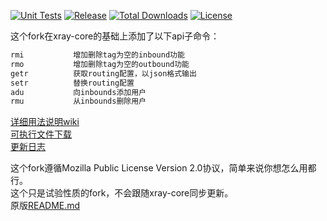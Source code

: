 [![Unit Tests][1]][2] [![Release][3]][4] [![Total Downloads][5]][6] [![License][7]][8]  

[1]: https://github.com/vrnobody/xraye/actions/workflows/test.yml/badge.svg "Unit Tests Status Badge"
[2]: https://github.com/vrnobody/xraye/actions/workflows/test.yml "Workflow"
[3]: https://img.shields.io/github/release/vrnobody/xraye.svg "Release Badge"
[4]: https://github.com/vrnobody/xraye/releases/latest "Releases"
[5]: https://img.shields.io/github/downloads/vrnobody/xraye/total.svg "Total Downloads Badge"
[6]: https://somsubhra.github.io/github-release-stats/?username=vrnobody&repository=xraye&per_page=30 "Download Details"
[7]: https://img.shields.io/github/license/vrnobody/xraye.svg "Licence Badge"
[8]: https://github.com/vrnobody/xraye/blob/main/LICENSE "Licence"

这个fork在xray-core的基础上添加了以下api子命令：  
```bash
rmi           增加删除tag为空的inbound功能
rmo           增加删除tag为空的outbound功能
getr          获取routing配置，以json格式输出
setr          替换routing配置
adu           向inbounds添加用户
rmu           从inbounds删除用户
```
[详细用法说明wiki](https://github.com/vrnobody/xraye/wiki)  
[可执行文件下载](https://github.com/vrnobody/xraye/releases)  
[更新日志](./.github/update-log.md)  
  
这个fork遵循Mozilla Public License Version 2.0协议，简单来说你想怎么用都行。  
这个只是试验性质的fork，不会跟随xray-core同步更新。   
原版[README.md](./README-xtls.md)  

